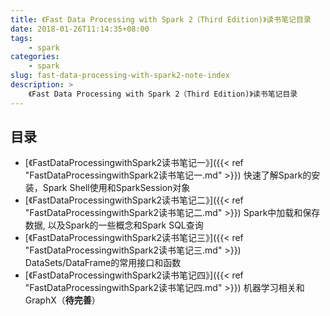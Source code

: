 ```yaml
---
title: 《Fast Data Processing with Spark 2（Third Edition)》读书笔记目录
date: 2018-01-26T11:14:35+08:00
tags:
    - spark
categories:
    - spark
slug: fast-data-processing-with-spark2-note-index
description: >
    《Fast Data Processing with Spark 2（Third Edition)》读书笔记目录
---
```


## 目录


* [《FastDataProcessingwithSpark2读书笔记一》]({{< ref "FastDataProcessingwithSpark2读书笔记一.md" >}})
    快速了解Spark的安装，Spark Shell使用和SparkSession对象
* [《FastDataProcessingwithSpark2读书笔记二》]({{< ref "FastDataProcessingwithSpark2读书笔记二.md" >}})
    Spark中加载和保存数据, 以及Spark的一些概念和Spark SQL查询
* [《FastDataProcessingwithSpark2读书笔记三》]({{< ref "FastDataProcessingwithSpark2读书笔记三.md" >}})
    DataSets/DataFrame的常用接口和函数
* [《FastDataProcessingwithSpark2读书笔记四》]({{< ref "FastDataProcessingwithSpark2读书笔记四.md" >}})
    机器学习相关和GraphX（**待完善**）

<!--more-->
